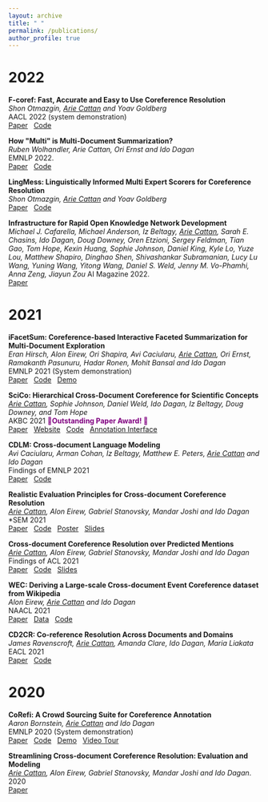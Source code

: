 ```yaml
---
layout: archive
title: " "
permalink: /publications/
author_profile: true
---
```


<!---  {% if author.googlescholar %}
  <u><a href="{{author.googlescholar}}">My Google Scholar profile</a> will </u>
{% endif %}

{% include base_path %}

{% for post in site.publications reversed %}
  {% include archive-single.html %}
{% endfor %} -->

# 2022

**F-coref: Fast, Accurate and Easy to Use Coreference Resolution**    
_Shon Otmazgin, <ins>Arie Cattan</ins> and Yoav Goldberg_   
AACL 2022 (system demonstration)    
[Paper](https://arxiv.org/pdf/2209.04280.pdf) &nbsp; [Code](https://github.com/shon-otmazgin/fastcoref)

**How "Multi" is Multi-Document Summarization?**     
_Ruben Wolhandler, Arie Cattan, Ori Ernst and Ido Dagan_  
EMNLP 2022.    
[Paper](https://arxiv.org/pdf/2210.12688v1.pdf) &nbsp; [Code](https://github.com/ariecattan/multi_mds)

**LingMess: Linguistically Informed Multi Expert Scorers for Coreference Resolution**  
_Shon Otmazgin, <ins>Arie Cattan</ins> and Yoav Goldberg_   
[Paper](https://arxiv.org/pdf/2205.12644.pdf) &nbsp; [Code](https://github.com/shon-otmazgin/lingmess-coref)

**Infrastructure for Rapid Open Knowledge Network Development**  
_Michael J. Cafarella, Michael Anderson, Iz Beltagy, <ins>Arie Cattan</ins>, Sarah E. Chasins, Ido Dagan, Doug Downey, Oren Etzioni, Sergey Feldman, Tian Gao, Tom Hope, Kexin Huang, Sophie Johnson, Daniel King, Kyle Lo, Yuze Lou, Matthew Shapiro, Dinghao Shen, Shivashankar Subramanian, Lucy Lu Wang, Yuning Wang, Yitong Wang, Daniel S. Weld, Jenny M. Vo-Phamhi, Anna Zeng, Jiayun Zou_ 
AI Magazine 2022.   
[Paper](https://ojs.aaai.org/index.php/aimagazine/article/view/19126)

# 2021

**iFacetSum: Coreference-based Interactive Faceted Summarization for Multi-Document Exploration**   
_Eran Hirsch, Alon Eirew, Ori Shapira, Avi Caciularu, <ins>Arie Cattan</ins>, Ori Ernst, Ramakanth Pasunuru, Hadar Ronen, Mohit Bansal and Ido Dagan_    
EMNLP 2021 (System demonstration)  
[Paper](https://arxiv.org/pdf/2109.11621.pdf) &nbsp; [Code](https://github.com/BIU-NLP/iFACETSUM) &nbsp; [Demo](https://biu-nlp.github.io/iFACETSUM/WebApp/client/) 

**SciCo: Hierarchical Cross-Document Coreference for Scientific Concepts**  
_<ins>Arie Cattan</ins>, Sophie Johnson, Daniel Weld, Ido Dagan, Iz Beltagy, Doug Downey, and Tom Hope_   
AKBC 2021 <font color=purple>🎉<b>Outstanding Paper Award! 🎉</b></font>  
[Paper](https://arxiv.org/pdf/2104.08809.pdf) &nbsp; [Website](http://scico.apps.allenai.org/) &nbsp; [Code](https://github.com/ariecattan/SciCo)
&nbsp; [Annotation Interface](https://github.com/ariecattan/CoRefi)



**CDLM: Cross-document Language Modeling**  
_Avi Caciularu, Arman Cohan, Iz Beltagy, Matthew E. Peters, <ins>Arie Cattan</ins> and Ido Dagan_   
Findings of EMNLP 2021   
[Paper](https://arxiv.org/pdf/2101.00406.pdf) &nbsp; [Code](https://github.com/aviclu/CD-LM)  



**Realistic Evaluation Principles for Cross-document Coreference Resolution**   
_<ins>Arie Cattan</ins>, Alon Eirew, Gabriel Stanovsky, Mandar Joshi and Ido Dagan_    
*SEM 2021  
[Paper](https://arxiv.org/pdf/2106.04192.pdf) &nbsp; [Code](https://github.com/ariecattan/coref) &nbsp; [Poster](https://ariecattan.github.io/files/*SEM%202021%20-%20coref%20eval.pdf)
&nbsp; [Slides](https://ariecattan.github.io/files/STARSEM_2021_coref_slides.pdf)

**Cross-document Coreference Resolution over Predicted Mentions**   
_<ins>Arie Cattan</ins>, Alon Eirew, Gabriel Stanovsky, Mandar Joshi and Ido Dagan_      
Findings of ACL 2021   
[Paper](https://arxiv.org/pdf/2106.01210.pdf) &nbsp; [Code](https://github.com/ariecattan/coref) &nbsp; [Slides](https://ariecattan.github.io/files/ACL_2021_findings_slides.pdf)


**WEC: Deriving a Large-scale Cross-document Event Coreference dataset from Wikipedia**   
_Alon Eirew, <ins>Arie Cattan</ins> and Ido Dagan_   
NAACL 2021   
[Paper](https://arxiv.org/pdf/2104.05022.pdf) &nbsp; [Data](https://github.com/AlonEirew/extract-wec) 
&nbsp; [Code](https://github.com/AlonEirew/cross-doc-event-coref)


**CD2CR: Co-reference Resolution Across Documents and Domains**  
_James Ravenscroft, <ins>Arie Cattan</ins>, Amanda Clare, Ido Dagan, Maria Liakata_  
EACL 2021   
[Paper](https://arxiv.org/pdf/2101.12637.pdf) &nbsp; [Code](https://github.com/ravenscroftj/cdcrtool)



# 2020

**CoRefi: A Crowd Sourcing Suite for Coreference Annotation**  
_Aaron Bornstein, <ins>Arie Cattan</ins> and Ido Dagan_  
EMNLP 2020 (System demonstration)  
[Paper](https://arxiv.org/pdf/2010.02588.pdf) &nbsp; [Code](https://github.com/aribornstein/corefi)
&nbsp; [Demo](https://aribornstein.github.io/corefidemo/) &nbsp; [Video Tour](https://www.youtube.com/watch?v=DPx36Ps1CAk)
 
 
**Streamlining Cross-document Coreference Resolution: Evaluation and Modeling**  
_<ins>Arie Cattan</ins>, Alon Eirew, Gabriel Stanovsky, Mandar Joshi and Ido Dagan_. 2020  
[Paper](https://arxiv.org/pdf/2009.11032.pdf)
 